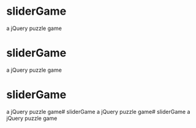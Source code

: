 # sliderGame
a jQuery puzzle game
# sliderGame
a jQuery puzzle game
# sliderGame
a jQuery puzzle game# sliderGame
a jQuery puzzle game# sliderGame
a jQuery puzzle game
